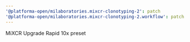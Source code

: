 ```yaml
---
'@platforma-open/milaboratories.mixcr-clonotyping-2': patch
'@platforma-open/milaboratories.mixcr-clonotyping-2.workflow': patch
---
```


MiXCR Upgrade Rapid 10x preset
